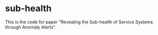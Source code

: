 # sub-health
This is the code for paper "Revealing the Sub-health of Service Systems through Anomaly Alerts".
